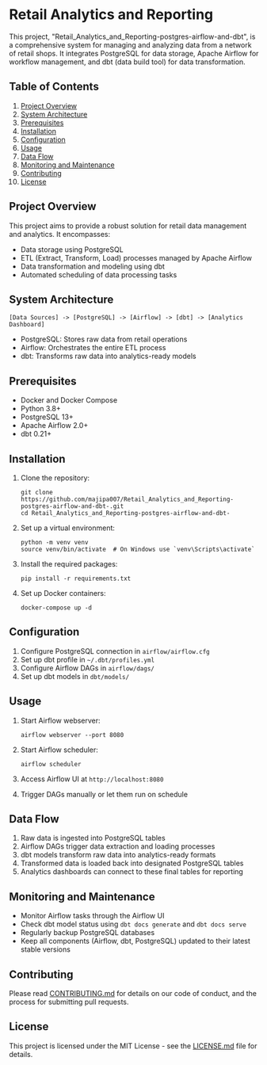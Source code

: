 # Retail Analytics and Reporting

This project, "Retail_Analytics_and_Reporting-postgres-airflow-and-dbt", is a comprehensive system for managing and analyzing data from a network of retail shops. It integrates PostgreSQL for data storage, Apache Airflow for workflow management, and dbt (data build tool) for data transformation.

## Table of Contents

1. [Project Overview](#project-overview)
2. [System Architecture](#system-architecture)
3. [Prerequisites](#prerequisites)
4. [Installation](#installation)
5. [Configuration](#configuration)
6. [Usage](#usage)
7. [Data Flow](#data-flow)
8. [Monitoring and Maintenance](#monitoring-and-maintenance)
9. [Contributing](#contributing)
10. [License](#license)

## Project Overview

This project aims to provide a robust solution for retail data management and analytics. It encompasses:

- Data storage using PostgreSQL
- ETL (Extract, Transform, Load) processes managed by Apache Airflow
- Data transformation and modeling using dbt
- Automated scheduling of data processing tasks

## System Architecture

```
[Data Sources] -> [PostgreSQL] -> [Airflow] -> [dbt] -> [Analytics Dashboard]
```

- PostgreSQL: Stores raw data from retail operations
- Airflow: Orchestrates the entire ETL process
- dbt: Transforms raw data into analytics-ready models

## Prerequisites

- Docker and Docker Compose
- Python 3.8+
- PostgreSQL 13+
- Apache Airflow 2.0+
- dbt 0.21+

## Installation

1. Clone the repository:
   ```
   git clone https://github.com/majipa007/Retail_Analytics_and_Reporting-postgres-airflow-and-dbt-.git
   cd Retail_Analytics_and_Reporting-postgres-airflow-and-dbt-
   ```

2. Set up a virtual environment:
   ```
   python -m venv venv
   source venv/bin/activate  # On Windows use `venv\Scripts\activate`
   ```

3. Install the required packages:
   ```
   pip install -r requirements.txt
   ```

4. Set up Docker containers:
   ```
   docker-compose up -d
   ```

## Configuration

1. Configure PostgreSQL connection in `airflow/airflow.cfg`
2. Set up dbt profile in `~/.dbt/profiles.yml`
3. Configure Airflow DAGs in `airflow/dags/`
4. Set up dbt models in `dbt/models/`

## Usage

1. Start Airflow webserver:
   ```
   airflow webserver --port 8080
   ```

2. Start Airflow scheduler:
   ```
   airflow scheduler
   ```

3. Access Airflow UI at `http://localhost:8080`

4. Trigger DAGs manually or let them run on schedule

## Data Flow

1. Raw data is ingested into PostgreSQL tables
2. Airflow DAGs trigger data extraction and loading processes
3. dbt models transform raw data into analytics-ready formats
4. Transformed data is loaded back into designated PostgreSQL tables
5. Analytics dashboards can connect to these final tables for reporting

## Monitoring and Maintenance

- Monitor Airflow tasks through the Airflow UI
- Check dbt model status using `dbt docs generate` and `dbt docs serve`
- Regularly backup PostgreSQL databases
- Keep all components (Airflow, dbt, PostgreSQL) updated to their latest stable versions

## Contributing

Please read [CONTRIBUTING.md](CONTRIBUTING.md) for details on our code of conduct, and the process for submitting pull requests.

## License

This project is licensed under the MIT License - see the [LICENSE.md](LICENSE.md) file for details.
